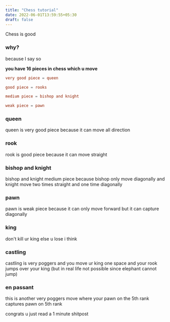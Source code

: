 ```yaml
---
title: "Chess tutorial"
date: 2022-06-01T13:59:55+05:30
draft: false
---
```


Chess is good

### why?

because I say so

**you have 16 pieces in chess which u move**

```toml
very good piece = queen

good piece = rooks

medium piece = bishop and knight

weak piece = pawn
```

### queen

queen is very good piece because it can move all direction

### rook

rook is good piece because it can move straight

### bishop and knight

bishop and knight medium piece because bishop only move diagonally and knight move two times straight and one time diagonally

### pawn

pawn is weak piece because it can only move forward but it can capture diagonally

### king

don't kill ur king else u lose i think

### castling

castling is very poggers and you move ur king one space and your rook jumps over your king (but in real life not possible since elephant cannot jump)

### en passant

this is another very poggers move where your pawn on the 5th rank captures pawn on 5th rank

congrats u just read a 1 minute shitpost
